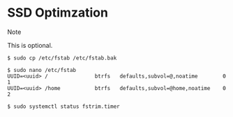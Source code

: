 # SSD Optimzation

> [!NOTE]
> This is optional.

```
$ sudo cp /etc/fstab /etc/fstab.bak

$ sudo nano /etc/fstab
UUID=<uuid> /               btrfs   defaults,subvol=@,noatime        0       1
UUID=<uuid> /home           btrfs   defaults,subvol=@home,noatime    0       2

$ sudo systemctl status fstrim.timer
```